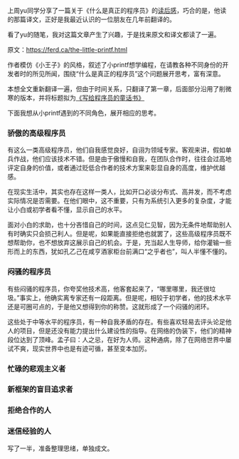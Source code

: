 上周yu同学分享了一篇关于《什么是真正的程序员》的[读后感](https://github.com/byte-stream/ARTS/blob/master/Share/201901W4/%E3%80%8A%E4%BB%80%E4%B9%88%E6%98%AF%E7%9C%9F%E6%AD%A3%E7%9A%84%E7%A8%8B%E5%BA%8F%E5%91%98%E3%80%8B%E6%9C%89%E6%84%9F-yu.md)，巧合的是，他读的那篇译文，正好是我最近认识的一位朋友在几年前翻译的。

看了yu的随笔，我对这篇文章产生了兴趣，于是找来原文和译文都读了一遍。

原文：https://ferd.ca/the-little-printf.html

作者模仿《小王子》的风格，叙述了小printf想学编程，在请教各种不同身份的开发者时的所见所闻，围绕“什么是真正的程序员”这个问题展开思考，富有深意。

本想全文重新翻译一遍，但由于时间关系，只翻译了第一章，后面部分沿用了削微寒的版本，并将标题拟为[《写给程序员的童话书》](https://mp.weixin.qq.com/s?__biz=MzUxNzE2NDg5Ng==&mid=2247484734&idx=1&sn=7f9c625e55ee6931096f3f0575ccc6c1&chksm=f99d1f31ceea9627479ffc4971ce80aecec47b37f761a330b8d3e830268e70ff33066c3a47ee&token=173415348&lang=zh_CN#rd)

下面我想从小printf遇到的不同角色，展开相应的思考。

### 骄傲的高级程序员

有这么一类高级程序员，他们自我感觉良好，自诩为领域专家。客观来讲，假如单兵作战，他们应该技术不错。但是由于傲慢和自我，在团队合作时，往往会过高地评定自身的价值，或者通过贬低合作者的技术方案来彰显自身的高度，维护优越感。

在现实生活中，其实也存在这样一类人，比如开口必谈分布式、高并发，而不考虑实际情况是否需要。在他们眼中，这不重要，只有为系统引入更多的复杂度，才能让小白或初学者看不懂，显示自己的水平。

面对小白的求助，也十分吝惜自己的时间，这点见仁见智，因为无条件地帮助别人有时确实只会损己利人。但是呢，如果能直接拒绝也就罢了，这些高级程序员既不想帮助你，也不想放弃这展示自己的机会。于是，充当起人生导师，给你灌输一些形而上的东西，犹如孔乙己在咸亨酒家柜台前满口“之乎者也”，叫人半懂不懂的。



### 闷骚的程序员

有些闷骚的程序员，你夸奖他技术高，他客套起来了，“哪里哪里，我还很垃圾。”事实上，他确实离专家还有一段距离。但是呢，相较于初学者，他的技术水平还是可圈可点的，于是他又想得到你的称赞。这就形成了一个闷骚的闭环。

这些处于中等水平的程序员，有一种自我矛盾的存在。有些喜欢轻易去评头论足他人的项目，但是还没有能力提出什么建设性的指导。在网络的伪装下，他们的精神段位达到了顶峰。孟子曰：人之忌，在好为人师。这种通病，除了在网络世界中屡试不爽，现实世界中也是有迹可循，甚至变本加厉。

### 忙碌的悲观主义者


### 新框架的盲目追求者


### 拒绝合作的人

### 迷信经验的人



写了一半，准备整理思绪，单独成文。

